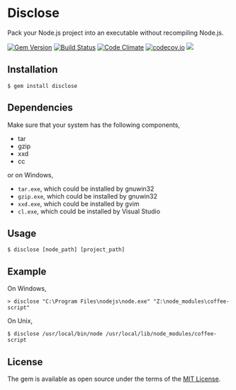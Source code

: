 # Disclose

Pack your Node.js project into an executable without recompiling Node.js.

[![Gem Version](https://badge.fury.io/rb/disclose.svg)](https://badge.fury.io/rb/disclose)
[![Build Status](https://travis-ci.org/pmq20/disclose.svg)](https://travis-ci.org/pmq20/disclose)
[![Code Climate](https://codeclimate.com/github/pmq20/disclose/badges/gpa.svg)](https://codeclimate.com/github/pmq20/disclose)
[![codecov.io](https://codecov.io/github/pmq20/disclose/coverage.svg?branch=master)](https://codecov.io/github/pmq20/disclose?branch=master)
[![](http://inch-ci.org/github/pmq20/disclose.svg?branch=master)](http://inch-ci.org/github/pmq20/disclose?branch=master)

## Installation

    $ gem install disclose

## Dependencies

Make sure that your system has the following components,

- tar
- gzip
- xxd
- cc

or on Windows,

- `tar.exe`, which could be installed by gnuwin32
- `gzip.exe`, which could be installed by gnuwin32
- `xxd.exe`, which could be installed by gvim
- `cl.exe`, which could be installed by Visual Studio

## Usage

    $ disclose [node_path] [project_path]

## Example

On Windows,

    > disclose "C:\Program Files\nodejs\node.exe" "Z:\node_modules\coffee-script"

On Unix,

    $ disclose /usr/local/bin/node /usr/local/lib/node_modules/coffee-script

## License

The gem is available as open source under the terms of the [MIT License](http://opensource.org/licenses/MIT).
